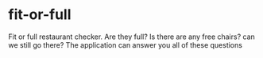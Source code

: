 # fit-or-full
Fit or full restaurant checker. Are they full? Is there are any free chairs? can we still go there? The application can answer you all of these questions

